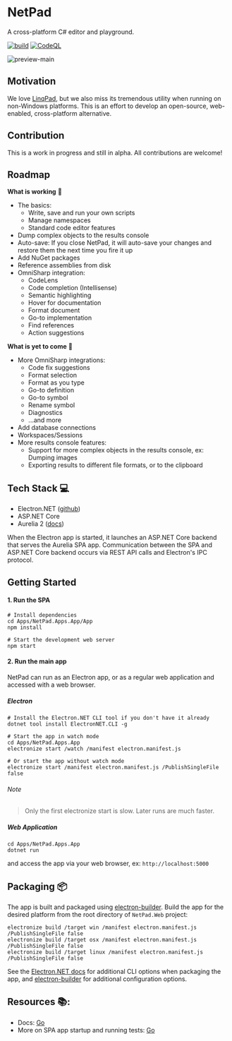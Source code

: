 # NetPad

A cross-platform C# editor and playground.

[![build](https://github.com/tareqimbasher/NetPad/actions/workflows/build.yml/badge.svg)](https://github.com/tareqimbasher/NetPad/actions/workflows/build.yml)
[![CodeQL](https://github.com/tareqimbasher/NetPad/actions/workflows/codeql-analysis.yml/badge.svg)](https://github.com/tareqimbasher/NetPad/actions/workflows/codeql-analysis.yml)

![preview-main](https://github.com/tareqimbasher/netpad/blob/main/docs/images/preview-main.png?raw=true)

## Motivation

We love [LinqPad](https://www.linqpad.net/), but we also miss its tremendous
utility when running on non-Windows platforms. This is an effort to develop an
open-source, web-enabled, cross-platform alternative.

## Contribution

This is a work in progress and still in alpha. All
contributions are welcome!

## Roadmap

**What is working** :tada:

* The basics:
  * Write, save and run your own scripts 
  * Manage namespaces
  * Standard code editor features
* Dump complex objects to the results console
* Auto-save: If you close NetPad, it will auto-save your changes and
  restore them the next time you fire it up
* Add NuGet packages
* Reference assemblies from disk
* OmniSharp integration:
  * CodeLens
  * Code completion (Intellisense)
  * Semantic highlighting
  * Hover for documentation
  * Format document
  * Go-to implementation
  * Find references
  * Action suggestions

**What is yet to come** :construction:

* More OmniSharp integrations:
  * Code fix suggestions
  * Format selection
  * Format as you type
  * Go-to definition
  * Go-to symbol
  * Rename symbol
  * Diagnostics
  * ...and more
* Add database connections
* Workspaces/Sessions
* More results console features:
  * Support for more complex objects in the results console, ex: Dumping images
  * Exporting results to different file formats, or to the clipboard

## Tech Stack :computer:

* Electron.NET ([github](https://github.com/ElectronNET/Electron.NET))
* ASP.NET Core
* Aurelia 2 ([docs](https://docs.aurelia.io/))

When the Electron app is started, it launches an ASP.NET Core backend that
serves the Aurelia SPA app. Communication between the SPA and ASP.NET Core
backend occurs via REST API calls and Electron's IPC protocol.

## Getting Started

#### 1. Run the SPA

```
# Install dependencies
cd Apps/NetPad.Apps.App/App
npm install

# Start the development web server
npm start
```

#### 2. Run the main app

NetPad can run as an Electron app, or as a regular web application and accessed
with a web browser.

##### Electron

```
# Install the Electron.NET CLI tool if you don't have it already
dotnet tool install ElectronNET.CLI -g

# Start the app in watch mode
cd Apps/NetPad.Apps.App
electronize start /watch /manifest electron.manifest.js

# Or start the app without watch mode
electronize start /manifest electron.manifest.js /PublishSingleFile false
```

###### Note

> Only the first electronize start is slow. Later runs are much faster.

##### Web Application

```
cd Apps/NetPad.Apps.App
dotnet run
```

and access the app via your web browser, ex: `http://localhost:5000`

## Packaging :package:

The app is built and packaged
using [electron-builder](https://www.electron.build/). Build the app for the
desired platform from the root directory of `NetPad.Web`
project:

```
electronize build /target win /manifest electron.manifest.js /PublishSingleFile false
electronize build /target osx /manifest electron.manifest.js /PublishSingleFile false
electronize build /target linux /manifest electron.manifest.js /PublishSingleFile false
```

See the [Electron.NET docs](https://github.com/ElectronNET/Electron.NET#-build)
for additional CLI options when packaging the app,
and [electron-builder](https://www.electron.build/) for additional configuration
options.

## Resources :books::

* Docs: [Go](https://github.com/tareqimbasher/NetPad/tree/main/docs)
* More on SPA app startup and running
  tests: [Go](https://github.com/tareqimbasher/NetPad/tree/main/src/Apps/NetPad.Apps.App/App)
